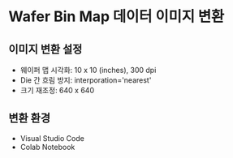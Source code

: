 # Wafer Bin Map 데이터 이미지 변환


## 이미지 변환 설정

- 웨이퍼 맵 시각화: 10 x 10 (inches), 300 dpi
- Die 간 흐림 방지: interporation='nearest'
- 크기 재조정: 640 x 640


## 변환 환경
- Visual Studio Code
- Colab Notebook







 

